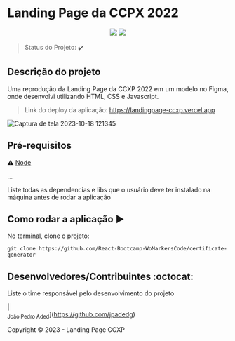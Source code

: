<h1>Landing Page da CCPX 2022</h1> 

<p align="center">
  <img src="https://img.shields.io/static/v1?label=Vercel&message=deploy&color=blue&style=for-the-badge&logo=vercel"/>
  <img src="http://img.shields.io/static/v1?label=STATUS&message=CONCLUIDO&color=GREEN&style=for-the-badge"/>
</p>

> Status do Projeto: :heavy_check_mark:

## Descrição do projeto 

<p align="justify">
  Uma reprodução da Landing Page da CCXP 2022 em um modelo no Figma, onde desenvolvi utilizando HTML, CSS e Javascript.
</p>

> Link do deploy da aplicação: https://landingpage-ccxp.vercel.app

![Captura de tela 2023-10-18 121345](https://github.com/jpadedg/landingPage-ccxp/assets/57507707/993b51ee-d255-4402-979e-c9555289f71f)

## Pré-requisitos

:warning: [Node](https://nodejs.org/en/download/)

...

Liste todas as dependencias e libs que o usuário deve ter instalado na máquina antes de rodar a aplicação 

## Como rodar a aplicação :arrow_forward:

No terminal, clone o projeto: 

```
git clone https://github.com/React-Bootcamp-WoMarkersCode/certificate-generator
```

## Desenvolvedores/Contribuintes :octocat:

Liste o time responsável pelo desenvolvimento do projeto

| <br><sub>João Pedro Aded</sub>](https://github.com/jpadedg)

Copyright :copyright: 2023 - Landing Page CCXP 
